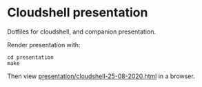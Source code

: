 # Cloudshell presentation

Dotfiles for cloudshell, and companion presentation.

Render presentation with:

```
cd presentation
make
```

Then view [presentation/cloudshell-25-08-2020.html](./presentation/cloudshell-25-08-2020.html) in a browser.
